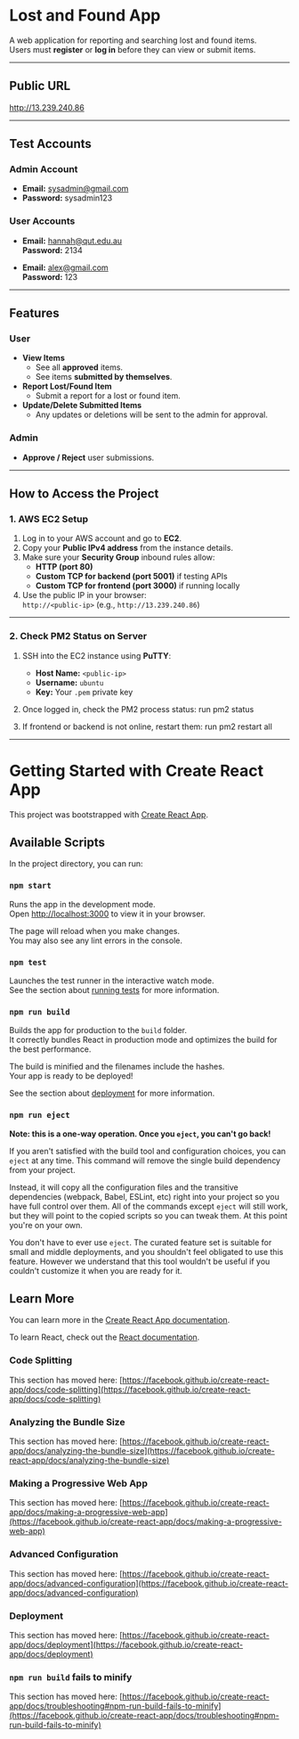 # Lost and Found App

A web application for reporting and searching lost and found items.  
Users must **register** or **log in** before they can view or submit items.

---

## Public URL
http://13.239.240.86

---

## Test Accounts

### Admin Account
- **Email:** sysadmin@gmail.com  
- **Password:** sysadmin123

### User Accounts
- **Email:** hannah@qut.edu.au  
  **Password:** 2134  

- **Email:** alex@gmail.com  
  **Password:** 123  

---

## Features

### User
- **View Items**
  - See all **approved** items.
  - See items **submitted by themselves**.
- **Report Lost/Found Item**
  - Submit a report for a lost or found item.
- **Update/Delete Submitted Items**
  - Any updates or deletions will be sent to the admin for approval.

### Admin
- **Approve / Reject** user submissions.

---

## How to Access the Project

### 1. AWS EC2 Setup
1. Log in to your AWS account and go to **EC2**.
2. Copy your **Public IPv4 address** from the instance details.
3. Make sure your **Security Group** inbound rules allow:
   - **HTTP (port 80)**
   - **Custom TCP for backend (port 5001)** if testing APIs
   - **Custom TCP for frontend (port 3000)** if running locally
4. Use the public IP in your browser:  
   `http://<public-ip>` (e.g., `http://13.239.240.86`)

---

### 2. Check PM2 Status on Server
1. SSH into the EC2 instance using **PuTTY**:
   - **Host Name:** `<public-ip>`
   - **Username:** `ubuntu`
   - **Key:** Your `.pem` private key

2. Once logged in, check the PM2 process status:
   run pm2 status

3. If frontend or backend is not online, restart them:
   run pm2 restart all

--------------------------------------------------------------------------------------------------------------------------------------------

# Getting Started with Create React App

This project was bootstrapped with [Create React App](https://github.com/facebook/create-react-app).

## Available Scripts

In the project directory, you can run:

### `npm start`

Runs the app in the development mode.\
Open [http://localhost:3000](http://localhost:3000) to view it in your browser.

The page will reload when you make changes.\
You may also see any lint errors in the console.

### `npm test`

Launches the test runner in the interactive watch mode.\
See the section about [running tests](https://facebook.github.io/create-react-app/docs/running-tests) for more information.

### `npm run build`

Builds the app for production to the `build` folder.\
It correctly bundles React in production mode and optimizes the build for the best performance.

The build is minified and the filenames include the hashes.\
Your app is ready to be deployed!

See the section about [deployment](https://facebook.github.io/create-react-app/docs/deployment) for more information.

### `npm run eject`

**Note: this is a one-way operation. Once you `eject`, you can't go back!**

If you aren't satisfied with the build tool and configuration choices, you can `eject` at any time. This command will remove the single build dependency from your project.

Instead, it will copy all the configuration files and the transitive dependencies (webpack, Babel, ESLint, etc) right into your project so you have full control over them. All of the commands except `eject` will still work, but they will point to the copied scripts so you can tweak them. At this point you're on your own.

You don't have to ever use `eject`. The curated feature set is suitable for small and middle deployments, and you shouldn't feel obligated to use this feature. However we understand that this tool wouldn't be useful if you couldn't customize it when you are ready for it.

## Learn More

You can learn more in the [Create React App documentation](https://facebook.github.io/create-react-app/docs/getting-started).

To learn React, check out the [React documentation](https://reactjs.org/).

### Code Splitting

This section has moved here: [https://facebook.github.io/create-react-app/docs/code-splitting](https://facebook.github.io/create-react-app/docs/code-splitting)

### Analyzing the Bundle Size

This section has moved here: [https://facebook.github.io/create-react-app/docs/analyzing-the-bundle-size](https://facebook.github.io/create-react-app/docs/analyzing-the-bundle-size)

### Making a Progressive Web App

This section has moved here: [https://facebook.github.io/create-react-app/docs/making-a-progressive-web-app](https://facebook.github.io/create-react-app/docs/making-a-progressive-web-app)

### Advanced Configuration

This section has moved here: [https://facebook.github.io/create-react-app/docs/advanced-configuration](https://facebook.github.io/create-react-app/docs/advanced-configuration)

### Deployment

This section has moved here: [https://facebook.github.io/create-react-app/docs/deployment](https://facebook.github.io/create-react-app/docs/deployment)

### `npm run build` fails to minify

This section has moved here: [https://facebook.github.io/create-react-app/docs/troubleshooting#npm-run-build-fails-to-minify](https://facebook.github.io/create-react-app/docs/troubleshooting#npm-run-build-fails-to-minify)
